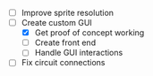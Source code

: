 - [ ] Improve sprite resolution
- [ ] Create custom GUI
  - [x] Get proof of concept working
  - [ ] Create front end
  - [ ] Handle GUI interactions
- [ ] Fix circuit connections
